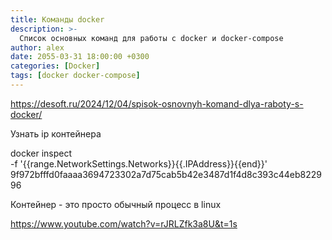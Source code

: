 ```yaml
---
title: Команды docker
description: >-
  Список основных команд для работы с docker и docker-compose
author: alex
date: 2055-03-31 18:00:00 +0300
categories: [Docker]
tags: [docker docker-compose]
---
```


https://desoft.ru/2024/12/04/spisok-osnovnyh-komand-dlya-raboty-s-docker/

Узнать ip контейнера

docker inspect \
-f '{{range.NetworkSettings.Networks}}{{.IPAddress}}{{end}}' 9f972bfffd0faaaa3694723302a7d75cab5b42e3487d1f4d8c393c44eb822996


Контейнер - это просто обычный процесс в linux

https://www.youtube.com/watch?v=rJRLZfk3a8U&t=1s



